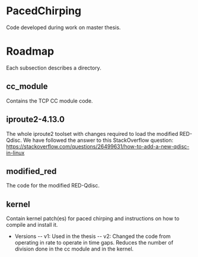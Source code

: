# PacedChirping
Code developed during work on master thesis.

# Roadmap
Each subsection describes a directory.

## cc_module
Contains the TCP CC module code.

## iproute2-4.13.0
The whole iproute2 toolset with changes required to load the modified RED-Qdisc.
We have followed the answer to this StackOverflow question: https://stackoverflow.com/questions/26499631/how-to-add-a-new-qdisc-in-linux

## modified_red
The code for the modified RED-Qdisc.

## kernel
Contain kernel patch(es) for paced chirping and instructions on how to
compile and install it.

- Versions
-- v1: Used in the thesis
-- v2: Changed the code from operating in rate to operate in time gaps. Reduces the number of division done in the cc module and in the kernel.
